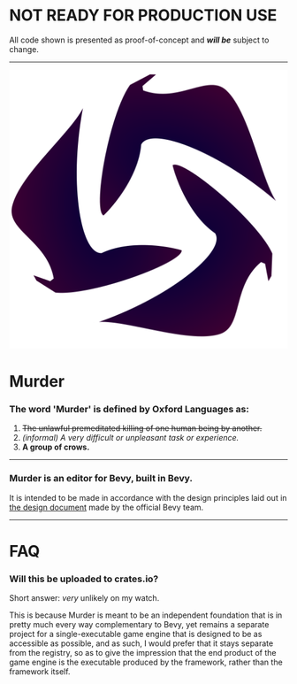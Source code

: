 # NOT READY FOR PRODUCTION USE
All code shown is presented as proof-of-concept and ***will be*** subject to change.

---

![murder-logo](https://raw.githubusercontent.com/NOT-REAL-GAMES/Murder/refs/heads/master/murder-logo.svg)


# Murder
### The word 'Murder' is defined by Oxford Languages as:
1.  ~~The unlawful premeditated killing of one human being by another.~~
2.  *(informal) A very difficult or unpleasant task or experience.*
3.  **A group of crows.**

---

### Murder is an editor for Bevy, built in Bevy. 

It is intended to be made in accordance with the design principles laid out in [the design document](https://bevyengine.github.io/bevy_editor_prototypes/) made by the official Bevy team.

---

# FAQ

### Will this be uploaded to crates.io?

Short answer: *very* unlikely on my watch.

This is because Murder is meant to be an independent foundation that is in pretty much every way complementary to Bevy, yet remains a separate project for a single-executable game engine that is designed to be as accessible as possible, and as such, I would prefer that it stays separate from the registry, so as to give the impression that the end product of the game engine is the executable produced by the framework, rather than the framework itself.

